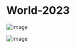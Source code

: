 # World-2023

![image](https://github.com/Suma-Marri/World-2023/assets/58046234/7f02d97f-c610-492c-866d-9f491ba4015f)

![image](https://github.com/Suma-Marri/World-2023/assets/58046234/3f7fd046-a7ab-458a-8349-81d791177138)
